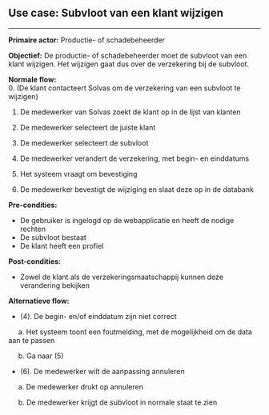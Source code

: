 ## Use case: Subvloot van een klant wijzigen
---

**Primaire actor:** Productie- of schadebeheerder

**Objectief:** De productie- of schadebeheerder moet de subvloot van een klant wijzigen. Het wijzigen gaat dus over de verzekering bij de subvloot.

**Normale flow:**  
0. (De klant contacteert Solvas om de verzekering van een subvloot te wijzigen)

1. De medewerker van Solvas zoekt de klant op in de lijst van klanten

2. De medewerker selecteert de juiste klant

3. De medewerker selecteert de subvloot

4. De medewerker verandert de verzekering, met begin- en einddatums

5. Het systeem vraagt om bevestiging

5. De medewerker bevestigt de wijziging en slaat deze op in de databank


**Pre-condities:**
- De gebruiker is ingelogd op de webapplicatie en heeft de nodige rechten
- De subvloot bestaat
- De klant heeft een profiel

**Post-condities:**
- Zowel de klant als de verzekeringsmaatschappij kunnen deze verandering bekijken

**Alternatieve flow:**
* (4). De begin- en/of einddatum zijn niet correct

&nbsp;&nbsp;&nbsp;&nbsp; a. Het systeem toont een foutmelding, met de mogelijkheid om de data aan te passen

&nbsp;&nbsp;&nbsp;&nbsp; b. Ga naar (5)

* (6). De medewerker wilt de aanpassing annuleren

&nbsp;&nbsp;&nbsp;&nbsp; a. De medewerker drukt op annuleren

&nbsp;&nbsp;&nbsp;&nbsp; b. De medewerker krijgt de subvloot in normale staat te zien
